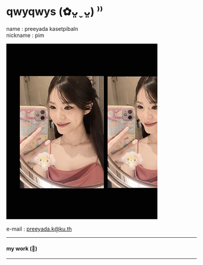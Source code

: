 # qwyqwys (✿ᴗ͈ˬᴗ͈) ⁾⁾
  name : preeyada kasetpibaln \
  nickname : pim
  
  ![Profile](profile/profile_icon.png)

  e-mail : preeyada.k@ku.th

---
  #### my work (🥞) 
---
